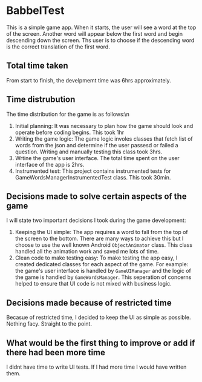 # BabbelTest
This is a simple game app. When it starts, the user will see a word at the top of the screen. Another word will appear below the first word and begin descending down the
screen. Ths user is to choose if the descending word is the correct translation of the first word.

## Total time taken
From start to finish, the develpmemt time was 6hrs approximately.

## Time distrubution
The time distribution for the game is as follows:\n
1) Initial planning: It was necessary to plan how the game should look and operate before coding begins. This took 1hr
2) Writing the game logic: The game logic involes classes that fetch list of words from the json and determine if the user passesd or failed a question. 
Writing and manually testing this class took 3hrs.
3) Wrtine the game's user interface. The total time spent on the user interface of the app is 2hrs.
4) Instrumented test: This project contains instrumented tests for GameWordsManagerInstrumentedTest class. This took 30min.

## Decisions made to solve certain aspects of the game
I will state two important decisions I took during the game development:
1) Keeping the UI simple: The app requires a word to fall from the top of the screen to the bottom. There are many ways to achieve this but I choose to use
the well known Android ```ObjectAnimator``` class. This class handled all the animation work and saved me lots of time.
2) Clean code to make testing easy: To make testing the app easy, I created dedicated classes for each aspect of the game. For example: the game's user interface is 
handled by ```GameUIManager``` and the logic of the game is handled by ```GameWordsManager```. This seperation of concerns helped to ensure that UI code is not
mixed with business logic.

## Decisions made because of restricted time
Becasue of restricted time, I decided to keep the UI as simple as possible. Nothing facy. Straight to the point.

## What would be the first thing to improve or add if there had been more time
I didnt have time to write UI tests. If I had more time I would have written them.
